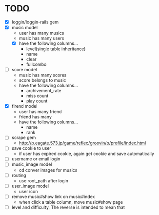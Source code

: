 # TODO

- [x] loggin/loggin-rails gem
- [x] music model
  * user has many musics
  * music has many users
  - [x] have the following columns...
    * level(single table inheritance)
    * name
    * clear
    * fullcombo
- [ ] score model
  * music has many scores
  * score belongs to music
  * have the following columns...
    * archivement_rate
    * miss count
    * play count
- [x] firend model
  * user has many friend
  * friend has many
  * have the following columns...
    * name
    * rank
- [ ] scrape gem
  * http://p.eagate.573.jp/game/reflec/groovin/p/profile/index.html
- [ ] save cookie to user
  * if user has expired cookie, again get cookie and save automatically
- [ ] username or email login
- [ ] music_image model
  * cd conver images for musics
- [ ] routing
  * use root_path after login
- [ ] user_image model
  * user icon
- [ ] remove music#show link on music#index
  * when click a table column, move music#show page
- [ ] level and difficulty, The reverse is intended to mean that
